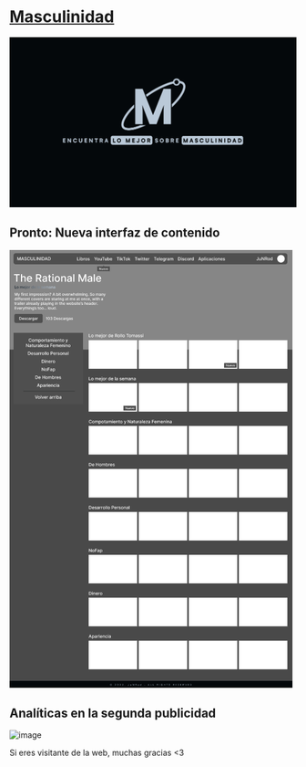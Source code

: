 # [Masculinidad](https://masculinidad.vercel.app/)

![Imagen del Proyecto](/public/images/M.svg)

## Pronto: Nueva interfaz de contenido

![Imagen del Proyecto](/public/images/Soon.png)

## Analíticas en la segunda publicidad
![image](https://github.com/JunRod/Masculinidad/assets/87834204/a2b40ea1-48f7-474d-9ca4-c95868131f8c)

Si eres visitante de la web, muchas gracias <3



